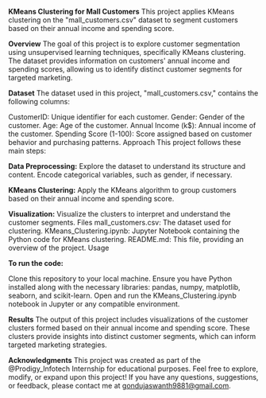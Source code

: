 **KMeans Clustering for Mall Customers**
This project applies KMeans clustering on the "mall_customers.csv" dataset to segment customers based on their annual income and spending score.

**Overview**
The goal of this project is to explore customer segmentation using unsupervised learning techniques, specifically KMeans clustering. The dataset provides information on customers' annual income and spending scores, allowing us to identify distinct customer segments for targeted marketing.

**Dataset**
The dataset used in this project, "mall_customers.csv," contains the following columns:

CustomerID: Unique identifier for each customer.
Gender: Gender of the customer.
Age: Age of the customer.
Annual Income (k$): Annual income of the customer.
Spending Score (1-100): Score assigned based on customer behavior and purchasing patterns.
Approach
This project follows these main steps:

**Data Preprocessing:**
Explore the dataset to understand its structure and content.
Encode categorical variables, such as gender, if necessary.

**KMeans Clustering:**
Apply the KMeans algorithm to group customers based on their annual income and spending score.

**Visualization:**
Visualize the clusters to interpret and understand the customer segments.
Files
mall_customers.csv: The dataset used for clustering.
KMeans_Clustering.ipynb: Jupyter Notebook containing the Python code for KMeans clustering.
README.md: This file, providing an overview of the project.
Usage

**To run the code:**

Clone this repository to your local machine.
Ensure you have Python installed along with the necessary libraries: pandas, numpy, matplotlib, seaborn, and scikit-learn.
Open and run the KMeans_Clustering.ipynb notebook in Jupyter or any compatible environment.

**Results**
The output of this project includes visualizations of the customer clusters formed based on their annual income and spending score. These clusters provide insights into distinct customer segments, which can inform targeted marketing strategies.

**Acknowledgments**
This project was created as part of the @Prodigy_Infotech Internship for educational purposes.
Feel free to explore, modify, or expand upon this project!
If you have any questions, suggestions, or feedback, please contact me at gondujaswanth9881@gmail.com.
